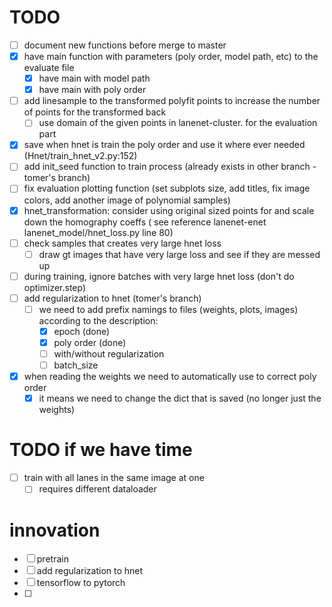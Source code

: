 # TODO

- [ ] document new functions before merge to master
- [X] have main function with parameters (poly order, model path, etc) to the evaluate file
  - [X] have main with model path 
  - [X] have main with poly order
- [ ] add linesample to the transformed polyfit points to increase the number of points for the transformed back
  - [ ] use domain of the given points in lanenet-cluster. for the evaluation part
- [X] save when hnet is train the poly order and use it where ever needed (Hnet/train_hnet_v2.py:152)
- [ ] add init_seed function to train process (already exists in other branch - tomer's branch)
- [ ] fix evaluation plotting function (set subplots size, add titles, fix image colors, add another image of polynomial samples)
- [X] hnet_transformation: consider using original sized points for and scale down the homography coeffs ( see reference lanenet-enet lanenet_model/hnet_loss.py line 80)
- [ ] check samples that creates very large hnet loss
  - [ ] draw gt images that have very large loss and see if they are messed up 
- [ ] during training, ignore batches with very large hnet loss (don't do optimizer.step)
- [ ] add regularization to hnet (tomer's branch)
  - [ ] we need to add prefix namings to files (weights, plots, images) according to the description:
    - [X] epoch (done)
    - [X] poly order (done)
    - [ ] with/without regularization 
    - [ ] batch_size
- [X] when reading the weights we need to automatically use to correct poly order 
  - [X] it means we need to change the dict that is saved (no longer just the weights)

# TODO if we have time
- [ ] train with all lanes in the same image at one 
  - [ ] requires different dataloader 

# innovation
 - [ ] pretrain
 - [ ] add regularization to hnet
 - [ ] tensorflow to pytorch
 - [ ] 
